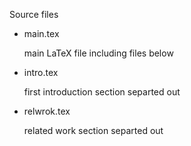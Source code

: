 Source files

 * main.tex

   main LaTeX file including files below

 * intro.tex

   first introduction section separted out

 * relwrok.tex

   related work section separted out


